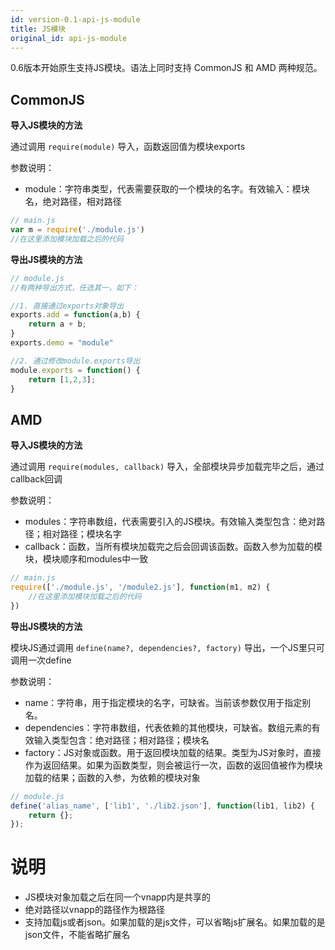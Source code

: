 ```yaml
---
id: version-0.1-api-js-module
title: JS模块
original_id: api-js-module
---
```


0.6版本开始原生支持JS模块。语法上同时支持 CommonJS 和 AMD 两种规范。

## CommonJS

**导入JS模块的方法**

通过调用 `require(module)` 导入，函数返回值为模块exports

参数说明：

+ module：字符串类型，代表需要获取的一个模块的名字。有效输入：模块名，绝对路径，相对路径


```javascript
// main.js
var m = require('./module.js')
//在这里添加模块加载之后的代码
```

**导出JS模块的方法**

```javascript
// module.js
//有两种导出方式，任选其一，如下：

//1. 直接通过exports对象导出
exports.add = function(a,b) {
	return a + b;
}
exports.demo = "module"

//2. 通过修改module.exports导出
module.exports = function() {
	return [1,2,3];
}
```

## AMD

**导入JS模块的方法**

通过调用 `require(modules, callback)` 导入，全部模块异步加载完毕之后，通过callback回调

参数说明：

+ modules：字符串数组，代表需要引入的JS模块。有效输入类型包含：绝对路径；相对路径；模块名字
+ callback：函数，当所有模块加载完之后会回调该函数。函数入参为加载的模块，模块顺序和modules中一致

```javascript
// main.js
require(['./module.js', '/module2.js'], function(m1, m2) {
	//在这里添加模块加载之后的代码
})
```

**导出JS模块的方法**

模块JS通过调用 `define(name?, dependencies?, factory)` 导出，一个JS里只可调用一次define

参数说明：

+ name：字符串，用于指定模块的名字，可缺省。当前该参数仅用于指定别名。
+ dependencies：字符串数组，代表依赖的其他模块，可缺省。数组元素的有效输入类型包含：绝对路径；相对路径；模块名
+ factory：JS对象或函数。用于返回模块加载的结果。类型为JS对象时，直接作为返回结果。如果为函数类型，则会被运行一次，函数的返回值被作为模块加载的结果；函数的入参，为依赖的模块对象


```javascript
// module.js
define('alias_name', ['lib1', './lib2.json'], function(lib1, lib2) {
    return {};
});
```

# 说明

+ JS模块对象加载之后在同一个vnapp内是共享的
+ 绝对路径以vnapp的路径作为根路径
+ 支持加载js或者json。如果加载的是js文件，可以省略js扩展名。如果加载的是json文件，不能省略扩展名
